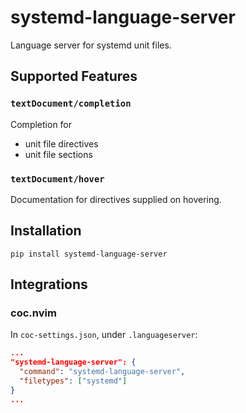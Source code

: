 # systemd-language-server

Language server for systemd unit files.

## Supported Features

### `textDocument/completion`

Completion for

- unit file directives
- unit file sections
<!-- - values of some directives -->

### `textDocument/hover`

Documentation for directives supplied on hovering.

## Installation

```
pip install systemd-language-server
```

## Integrations

### coc.nvim

In `coc-settings.json`, under `.languageserver`:

```json
...
"systemd-language-server": {
  "command": "systemd-language-server",
  "filetypes": ["systemd"]
}
...
```
